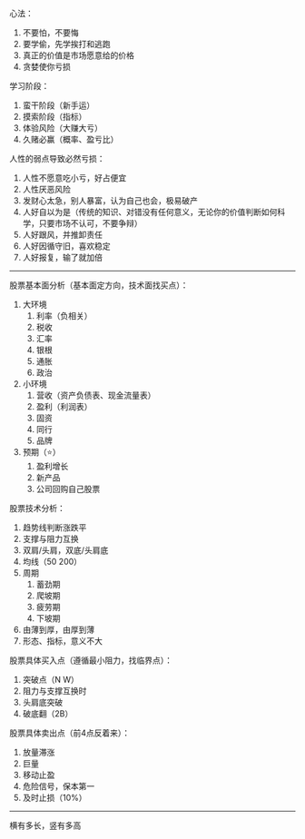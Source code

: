 心法：
1. 不要怕，不要悔
2. 要学偷，先学挨打和逃跑
3. 真正的价值是市场愿意给的价格
4. 贪婪使你亏损

学习阶段：
1. 蛮干阶段（新手运）
2. 摸索阶段（指标）
3. 体验风险（大赚大亏）
4. 久赌必赢（概率、盈亏比）

人性的弱点导致必然亏损：
1. 人性不愿意吃小亏，好占便宜
2. 人性厌恶风险
3. 发财心太急，别人暴富，认为自己也会，极易破产
4. 人好自以为是（传统的知识、对错没有任何意义，无论你的价值判断如何科学，只要市场不认可，不要争辩）
5. 人好跟风，并推卸责任
6. 人好因循守旧，喜欢稳定
7. 人好报复，输了就加倍

---

股票基本面分析（基本面定方向，技术面找买点）：
1. 大环境
    1. 利率（负相关）
    2. 税收
    3. 汇率
    4. 银根
    5. 通胀
    6. 政治
2. 小环境
    1. 营收（资产负债表、现金流量表）
    2. 盈利（利润表）
    3. 固资
    4. 同行
    5. 品牌
3. 预期（⭐）
    1. 盈利增长
    2. 新产品
    3. 公司回购自己股票

股票技术分析：
1. 趋势线判断涨跌平
2. 支撑与阻力互换
3. 双肩/头肩，双底/头肩底
4. 均线（50 200）
5. 周期
    1. 蓄劲期
    2. 爬坡期
    3. 疲劳期
    4. 下坡期
6. 由薄到厚，由厚到薄
7. 形态、指标，意义不大

股票具体买入点（遵循最小阻力，找临界点）：
1. 突破点（N W）
2. 阻力与支撑互换时
3. 头肩底突破
4. 破底翻（2B）

股票具体卖出点（前4点反着来）：
1. 放量滞涨
2. 巨量
3. 移动止盈
4. 危险信号，保本第一
5. 及时止损（10%）

---

横有多长，竖有多高

















